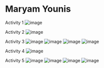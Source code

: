 # Maryam Younis
Activity 1
![image](https://github.com/maryamyounis/ECE444-F2023-Assignment1/assets/102765727/d25f9ed8-ba37-4d42-92e5-0ce873498ddc)

Activity 2
![image](https://github.com/maryamyounis/ECE444-F2023-Assignment1/assets/102765727/a15df176-013c-450b-9e3f-f52282903d7e)

Activity 3
![image](https://github.com/maryamyounis/ECE444-F2023-Assignment1/assets/102765727/7fa8cfb9-2b97-439e-872c-0ff7dafb2c64)
![image](https://github.com/maryamyounis/ECE444-F2023-Assignment1/assets/102765727/4e60cd75-e521-4eee-9162-3670334aeb91)
![image](https://github.com/maryamyounis/ECE444-F2023-Assignment1/assets/102765727/8df77d59-4a20-4be2-87a3-2395b27b80b3)
![image](https://github.com/maryamyounis/ECE444-F2023-Assignment1/assets/102765727/f10b7692-1e6a-49ea-ac9f-e0124004d97f)




Activity 4
![image](https://github.com/maryamyounis/ECE444-F2023-Assignment1/assets/102765727/f222d274-0363-4723-9127-9f2a75c95ad0)

Activity 5
![image](https://github.com/maryamyounis/ECE444-F2023-Assignment1/assets/102765727/6d7c9baa-014a-4a58-b077-84a02af4d10e)
![image](https://github.com/maryamyounis/ECE444-F2023-Assignment1/assets/102765727/2cef9d30-af84-4797-b47c-911e64ddbd8b)
![image](https://github.com/maryamyounis/ECE444-F2023-Assignment1/assets/102765727/d2f4582b-f8a7-44d0-a1e4-fec7b58cc566)
![image](https://github.com/maryamyounis/ECE444-F2023-Assignment1/assets/102765727/0fd896e2-3d00-4afa-a83e-260aef0c6065)



